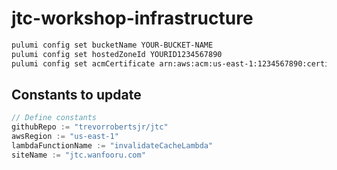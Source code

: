 # jtc-workshop-infrastructure

```bash
pulumi config set bucketName YOUR-BUCKET-NAME
pulumi config set hostedZoneId YOURID1234567890
pulumi config set acmCertificate arn:aws:acm:us-east-1:1234567890:certificate/e6a5a02b-use-your-cert-1234567890
```

## Constants to update
```go
// Define constants
githubRepo := "trevorrobertsjr/jtc"
awsRegion := "us-east-1"
lambdaFunctionName := "invalidateCacheLambda"
siteName := "jtc.wanfooru.com"
```
